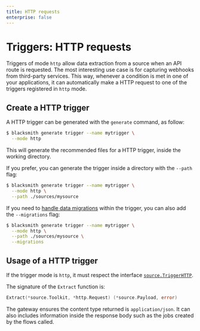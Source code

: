 ```yaml
---
title: HTTP requests
enterprise: false
---
```


# Triggers: HTTP requests

Triggers of mode `http` allow data extraction from a source when an API route is
requested. The most interesting use case is for capturing webhooks from third-party
services. This way, whenever a condition is met in one of your applications, it
can automatically make a HTTP request to one of the triggers registered in `http`
mode.

## Create a HTTP trigger

A HTTP trigger can be generated with the `generate` command, as follow:
```bash
$ blacksmith generate trigger --name mytrigger \
  --mode http

```

This will generate the recommended files for a HTTP trigger, inside the working
directory.

If you prefer, you can generate the trigger inside a directory with the `--path`
flag:
```bash
$ blacksmith generate trigger --name mytrigger \
  --mode http \
  --path ./sources/mysource

```

If you need to [handle data migrations](/blacksmith/guides/practices/migrations)
within the trigger, you can also add the `--migrations` flag:
```bash
$ blacksmith generate trigger --name mytrigger \
  --mode http \
  --path ./sources/mysource \
  --migrations

```

## Usage of a HTTP trigger

If the trigger mode is `http`, it must respect the interface
[`source.TriggerHTTP`](https://pkg.go.dev/github.com/nunchistudio/blacksmith/flow/source?tab=doc#TriggerHTTP).

The signature of the `Extract` function is:
```go
Extract(*source.Toolkit, *http.Request) (*source.Payload, error)

```

The gateway ensures the content type returned is `application/json`. It can also
includes information inside the response body such as the jobs created by the
flows called.
